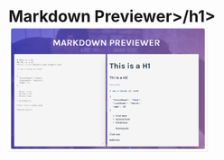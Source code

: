 <h1> Markdown Previewer>/h1>

<img src="https://raw.githubusercontent.com/suongfiori/markdown-previewer/main/src/assets/screenshot.png" alt="project's screenshot" width="70%">
